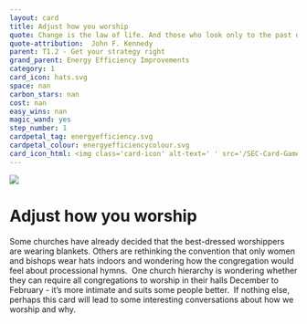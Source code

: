 ```yaml
---
layout: card
title: Adjust how you worship
quote: Change is the law of life. And those who look only to the past or present are certain to miss the future.
quote-attribution:  John F. Kennedy
parent: T1.2 - Get your strategy right
grand_parent: Energy Efficiency Improvements 
category: 1
card_icon: hats.svg
space: nan
carbon_stars: nan
cost: nan
easy_wins: nan
magic_wand: yes
step_number: 1
cardpetal_tag: energyefficiency.svg
cardpetal_colour: energyefficiencycolour.svg
card_icon_html: <img class='card-icon' alt-text=' ' src='/SEC-Card-Game/graphics/card_icons/hats.svg'>
---
```


<img class='card-icon' alt-text=' ' src='/SEC-Card-Game/graphics/card_icons/hats.svg'>
<h1>Adjust how you worship</h1>

<p>Some churches have already decided that the best-dressed worshippers are wearing blankets. Others are rethinking the convention that only women and bishops wear hats indoors and wondering how the congregation would feel about processional hymns.  One church hierarchy is wondering whether they can require all congregations to worship in their halls December to February - it’s more intimate and suits some people better.  If nothing else, perhaps this card will lead to some interesting conversations about how we worship and why.</p> 

